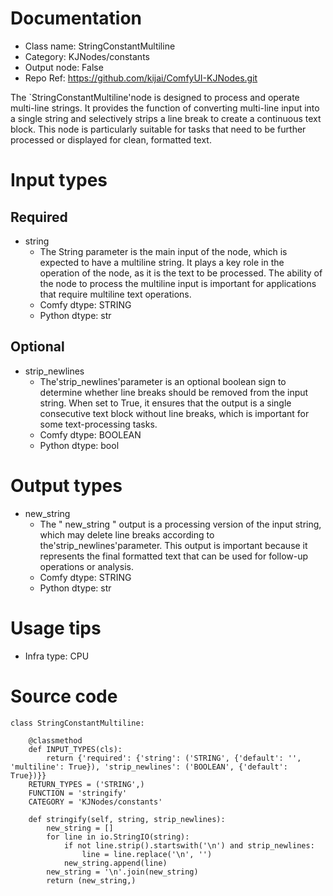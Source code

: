 # Documentation
- Class name: StringConstantMultiline
- Category: KJNodes/constants
- Output node: False
- Repo Ref: https://github.com/kijai/ComfyUI-KJNodes.git

The `StringConstantMultiline'node is designed to process and operate multi-line strings. It provides the function of converting multi-line input into a single string and selectively strips a line break to create a continuous text block. This node is particularly suitable for tasks that need to be further processed or displayed for clean, formatted text.

# Input types
## Required
- string
    - The String parameter is the main input of the node, which is expected to have a multiline string. It plays a key role in the operation of the node, as it is the text to be processed. The ability of the node to process the multiline input is important for applications that require multiline text operations.
    - Comfy dtype: STRING
    - Python dtype: str
## Optional
- strip_newlines
    - The'strip_newlines'parameter is an optional boolean sign to determine whether line breaks should be removed from the input string. When set to True, it ensures that the output is a single consecutive text block without line breaks, which is important for some text-processing tasks.
    - Comfy dtype: BOOLEAN
    - Python dtype: bool

# Output types
- new_string
    - The " new_string " output is a processing version of the input string, which may delete line breaks according to the'strip_newlines'parameter. This output is important because it represents the final formatted text that can be used for follow-up operations or analysis.
    - Comfy dtype: STRING
    - Python dtype: str

# Usage tips
- Infra type: CPU

# Source code
```
class StringConstantMultiline:

    @classmethod
    def INPUT_TYPES(cls):
        return {'required': {'string': ('STRING', {'default': '', 'multiline': True}), 'strip_newlines': ('BOOLEAN', {'default': True})}}
    RETURN_TYPES = ('STRING',)
    FUNCTION = 'stringify'
    CATEGORY = 'KJNodes/constants'

    def stringify(self, string, strip_newlines):
        new_string = []
        for line in io.StringIO(string):
            if not line.strip().startswith('\n') and strip_newlines:
                line = line.replace('\n', '')
            new_string.append(line)
        new_string = '\n'.join(new_string)
        return (new_string,)
```